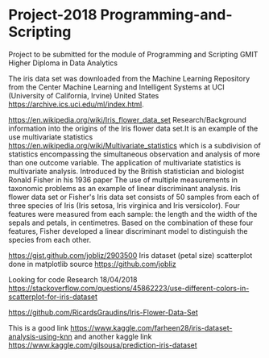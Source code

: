 # Project-2018 Programming-and-Scripting

Project to be submitted for the module of Programming and Scripting GMIT  Higher Diploma in Data Analytics

The iris data set was downloaded from the Machine Learning Repository from the Center Machine Learning and Intelligent Systems at UCI (University of California, Irvine) United States https://archive.ics.uci.edu/ml/index.html.

https://en.wikipedia.org/wiki/Iris_flower_data_set Research/Background information into the origins of the Iris flower data set.It is an example of the use  multivariate statistics https://en.wikipedia.org/wiki/Multivariate_statistics which is a subdivision of statistics encompassing the simultaneous observation and analysis of more than one outcome variable. The application of multivariate statistics is multivariate analysis.
Introduced by the British statistician and biologist Ronald Fisher in his 1936 paper The use of multiple measurements in taxonomic problems as an example of linear discriminant analysis. 
Iris flower data set or Fisher's Iris data set consists of 50 samples from each of three species of Iris (Iris setosa, Iris virginica and Iris versicolor). Four features were measured from each sample: the length and the width of the sepals and petals, in centimetres. Based on the combination of these four features, Fisher developed a linear discriminant model to distinguish the species from each other.

https://gist.github.com/jobliz/2903500 Iris dataset (petal size) scatterplot done in matplotlib source https://github.com/jobliz

Looking for code Research 18/04/2018 https://stackoverflow.com/questions/45862223/use-different-colors-in-scatterplot-for-iris-dataset

https://github.com/RicardsGraudins/Iris-Flower-Data-Set 

This is a good link https://www.kaggle.com/farheen28/iris-dataset-analysis-using-knn and another kaggle link https://www.kaggle.com/gilsousa/prediction-iris-dataset

